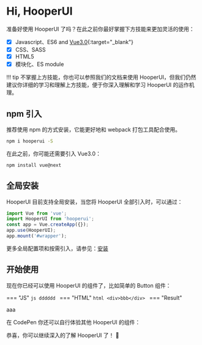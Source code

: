 # Hi, HooperUI

准备好使用 HooperUI 了吗？在此之前你最好掌握下方技能来更加灵活的使用：

* [x] Javascript、ES6 and [Vue3.0](https://v3.vuejs.org/guide/introduction.html#what-is-vue-js){:target="_blank"}
* [x] CSS、SASS
* [x] HTML5
* [x] 模块化、ES module

!!! tip
    不掌握上方技能，你也可以参照我们的文档来使用 HooperUI，但我们仍然建议你详细的学习和理解上方技能，便于你深入理解和学习 HooperUI 的运作机理。

## npm 引入

推荐使用 npm 的方式安装，它能更好地和 webpack 打包工具配合使用。

``` bash
npm i hooperui -S
```

在此之前，你可能还需要引入 Vue3.0：

```bash
npm install vue@next
```

## 全局安装

HooperUI 目前支持全局安装，当您将 HooperUI 全部引入时，可以通过：

```js hl_lines="2 4"
import Vue from 'vue';
import HooperUI from 'hooperui';
const app = Vue.createApp({});
app.use(HooperUI);
app.mount('#wrapper');
```

更多全局配置项和按需引入，请参见：[安装](./install.md)

## 开始使用

现在你已经可以使用 HooperUI 的组件了，比如简单的 Button 组件：

=== "JS"
    ```js
    dddddd
    ```
=== "HTML"
    ```html
    <div>bbb</div>
    ```
=== "Result"
    <div>aaa</div>

在 CodePen 你还可以自行体验其他 HooperUI 的组件：

恭喜，你可以继续深入的了解 HooperUI 了！ :partying_face:

